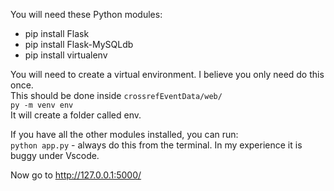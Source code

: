 
You will need these Python modules:
* pip install Flask
* pip install Flask-MySQLdb
* pip install virtualenv

You will need to create a virtual environment. I believe you only need do this once.  
This should be done inside `crossrefEventData/web/`  
`py -m venv env`   
It will create a folder called env.

If you have all the other modules installed, you can run:  
`python app.py` - always do this from the terminal. In my experience it is buggy under Vscode.

Now go to http://127.0.0.1:5000/
